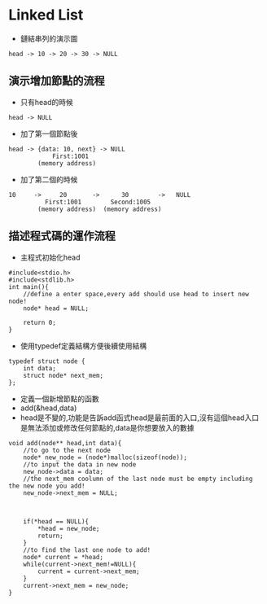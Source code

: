 # Linked List
- 鏈結串列的演示圖
```
head -> 10 -> 20 -> 30 -> NULL
```
## 演示增加節點的流程
- 只有head的時候
```
head -> NULL
```
- 加了第一個節點後
```
head -> {data: 10, next} -> NULL
            First:1001
        (memory address)
```
- 加了第二個的時候
```
10     ->     20       ->      30        ->   NULL
          First:1001        Second:1005
        (memory address)  (memory address)
```
## 描述程式碼的運作流程
- 主程式初始化head
```
#include<stdio.h>
#include<stdlib.h>
int main(){
	//define a enter space,every add should use head to insert new node! 
	node* head = NULL;
	
	return 0;
}
```
- 使用typedef定義結構方便後續使用結構
```
typedef struct node {
	int data;
	struct node* next_mem;
};
```
- 定義一個新增節點的函數
- add(&head,data)
- head是不變的,功能是告訴add函式head是最前面的入口,沒有這個head入口是無法添加或修改任何節點的,data是你想要放入的數據
```
void add(node** head,int data){
	//to go to the next node
	node* new_node = (node*)malloc(sizeof(node));
	//to input the data in new node
	new_node->data = data;
	//the next_mem coolumn of the last node must be empty including the new node you add!
	new_node->next_mem = NULL;
	
	
	
	if(*head == NULL){
		*head = new_node;
		return;
	}
	//to find the last one node to add!
	node* current = *head;
	while(current->next_mem!=NULL){
		current = current->next_mem;
	}
	current->next_mem = new_node;
}
```
